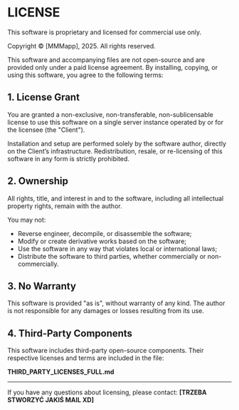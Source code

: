 # LICENSE

This software is proprietary and licensed for commercial use only.

Copyright © [MMMapp], 2025. All rights reserved.

This software and accompanying files are not open-source and are provided only under a paid license agreement. By installing, copying, or using this software, you agree to the following terms:

## 1. License Grant

You are granted a non-exclusive, non-transferable, non-sublicensable license to use this software on a single server instance operated by or for the licensee (the "Client").

Installation and setup are performed solely by the software author, directly on the Client’s infrastructure. Redistribution, resale, or re-licensing of this software in any form is strictly prohibited.

## 2. Ownership

All rights, title, and interest in and to the software, including all intellectual property rights, remain with the author.

You may not:

- Reverse engineer, decompile, or disassemble the software;
- Modify or create derivative works based on the software;
- Use the software in any way that violates local or international laws;
- Distribute the software to third parties, whether commercially or non-commercially.

## 3. No Warranty

This software is provided "as is", without warranty of any kind. The author is not responsible for any damages or losses resulting from its use.

## 4. Third-Party Components

This software includes third-party open-source components. Their respective licenses and terms are included in the file:

**THIRD_PARTY_LICENSES_FULL.md**

---

If you have any questions about licensing, please contact: **[TRZEBA STWORZYĆ JAKIŚ MAIL XD]**
